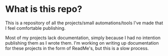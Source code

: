 # What is this repo?
This is a repository of all the projects/small automations/tools I've made that I feel comfortable publishing.

Most of my projects lack documentation, simply because I had no intention publishing them as I wrote them. I'm working on writing up documentation for these projects in the form of ReadMe's, but this is a slow process.


